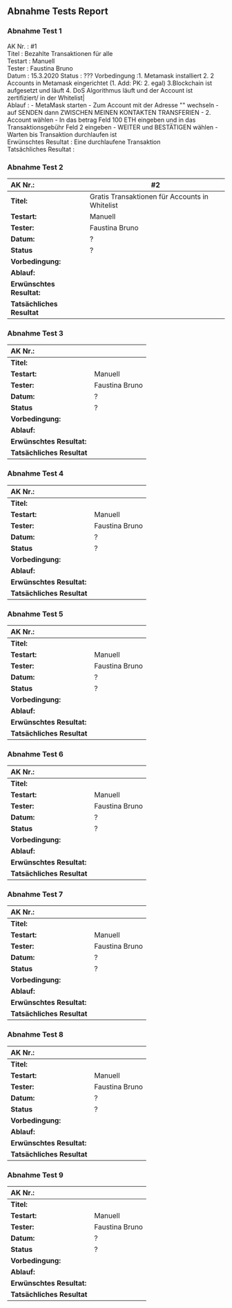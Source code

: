 ## Abnahme Tests Report

### Abnahme Test 1

AK Nr.
:   #1    
Titel
:   Bezahlte Transaktionen für alle  
Testart
:   Manuell  
Tester
:   Faustina Bruno  
Datum
:   15.3.2020
Status
:  ???
Vorbedingung
:1. Metamask installiert 2. 2 Accounts in Metamask eingerichtet (1. Add: PK: 2. egal) 3.Blockchain ist aufgesetzt und läuft 4. DoS Algorithmus läuft und der Account ist zertifiziert/ in der Whitelist|      
Ablauf
: - MetaMask starten - Zum Account mit der Adresse "" wechseln - auf SENDEN dann ZWISCHEN MEINEN KONTAKTEN TRANSFERIEN - 2. Account wählen - In das betrag Feld 100 ETH eingeben und in das Transaktionsgebühr Feld 2 eingeben - WEITER und BESTÄTIGEN wählen - Warten bis Transaktion durchlaufen ist        
Erwünschtes Resultat
: Eine durchlaufene Transaktion      
Tatsächliches Resultat
:

### Abnahme Test 2

| **AK Nr.:** |     #2          |  
|:---------|---|
| **Titel:** | Gratis Transaktionen für Accounts in Whitelist |   
| **Testart:**| Manuell  |
| **Tester:** | Faustina Bruno  |
| **Datum:** | ?  |
| **Status** | ?  |
| **Vorbedingung:**          |   |      
| **Ablauf:**                |   |          
| **Erwünschtes Resultat:**  |   |       
| **Tatsächliches Resultat** |   |    

### Abnahme Test 3

| **AK Nr.:** |               |  
|:---------|---|
| **Titel:** |  |   
| **Testart:**| Manuell  |
| **Tester:** | Faustina Bruno  |
| **Datum:** | ?  |
| **Status** | ?  |
| **Vorbedingung:**          |   |      
| **Ablauf:**                |   |          
| **Erwünschtes Resultat:**  |   |       
| **Tatsächliches Resultat** |   |    

### Abnahme Test 4

| **AK Nr.:** |              |  
|:---------|---|
| **Titel:** |  |   
| **Testart:**| Manuell  |
| **Tester:** | Faustina Bruno  |
| **Datum:** | ?  |
| **Status** | ?  |
| **Vorbedingung:**          |   |      
| **Ablauf:**                |   |          
| **Erwünschtes Resultat:**  |   |       
| **Tatsächliches Resultat** |   |    

### Abnahme Test 5
| **AK Nr.:** |               |  
|:---------|---|
| **Titel:** |  |   
| **Testart:**| Manuell  |
| **Tester:** | Faustina Bruno  |
| **Datum:** | ?  |
| **Status** | ?  |
| **Vorbedingung:**          |   |      
| **Ablauf:**                |   |          
| **Erwünschtes Resultat:**  |   |       
| **Tatsächliches Resultat** |   |    

### Abnahme Test 6

| **AK Nr.:** |              |  
|:---------|---|
| **Titel:** |  |   
| **Testart:**| Manuell  |
| **Tester:** | Faustina Bruno  |
| **Datum:** | ?  |
| **Status** | ?  |
| **Vorbedingung:**          |   |      
| **Ablauf:**                |   |          
| **Erwünschtes Resultat:**  |   |       
| **Tatsächliches Resultat** |   |    

### Abnahme Test 7

| **AK Nr.:** |             |  
|:---------|---|
| **Titel:** |  |   
| **Testart:**| Manuell  |
| **Tester:** | Faustina Bruno  |
| **Datum:** | ?  |
| **Status** | ?  |
| **Vorbedingung:**          |   |      
| **Ablauf:**                |   |          
| **Erwünschtes Resultat:**  |   |       
| **Tatsächliches Resultat** |   |    

### Abnahme Test 8

| **AK Nr.:** |                |  
|:---------|---|
| **Titel:** |  |   
| **Testart:**| Manuell  |
| **Tester:** | Faustina Bruno  |
| **Datum:** | ?  |
| **Status** | ?  |
| **Vorbedingung:**          |   |      
| **Ablauf:**                |   |          
| **Erwünschtes Resultat:**  |   |       
| **Tatsächliches Resultat** |   |    

### Abnahme Test 9

| **AK Nr.:** |               |  
|:---------|---|
| **Titel:** |  |   
| **Testart:**| Manuell  |
| **Tester:** | Faustina Bruno  |
| **Datum:** | ?  |
| **Status** | ?  |
| **Vorbedingung:**          |   |      
| **Ablauf:**                |   |          
| **Erwünschtes Resultat:**  |   |       
| **Tatsächliches Resultat** |   |    

